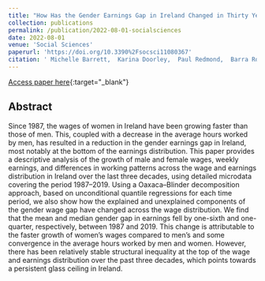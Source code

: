 ```yaml
---
title: "How Has the Gender Earnings Gap in Ireland Changed in Thirty Years?"
collection: publications
permalink: /publication/2022-08-01-socialsciences
date: 2022-08-01
venue: 'Social Sciences'
paperurl: 'https://doi.org/10.3390%2Fsocsci11080367'
citation: ' Michelle Barrett,  Karina Doorley,  Paul Redmond,  Barra Roantree, &quot;How Has the Gender Earnings Gap in Ireland Changed in Thirty Years?.&quot; Social Sciences, 2022.'
---
```

[Access paper here](https://doi.org/10.3390%2Fsocsci11080367){:target="_blank"}

## Abstract
Since 1987, the wages of women in Ireland have been growing faster than those of men. This, coupled with a decrease in the average hours worked by men, has resulted in a reduction in the gender earnings gap in Ireland, most notably at the bottom of the earnings distribution. This paper provides a descriptive analysis of the growth of male and female wages, weekly earnings, and differences in working patterns across the wage and earnings distribution in Ireland over the last three decades, using detailed microdata covering the period 1987–2019. Using a Oaxaca–Blinder decomposition approach, based on unconditional quantile regressions for each time period, we also show how the explained and unexplained components of the gender wage gap have changed across the wage distribution. We find that the mean and median gender gap in earnings fell by one-sixth and one-quarter, respectively, between 1987 and 2019. This change is attributable to the faster growth of women’s wages compared to men’s and some convergence in the average hours worked by men and women. However, there has been relatively stable structural inequality at the top of the wage and earnings distribution over the past three decades, which points towards a persistent glass ceiling in Ireland.
